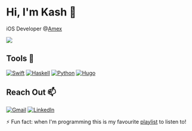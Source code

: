 # Hi, I'm Kash 👋
iOS Developer @[Amex](https://www.americanexpress.com/en-gb/)

<a href="https://github.com/anuraghazra/github-readme-stats">
  <img align="center" src="https://github-readme-stats.vercel.app/api?username=avbangar&count_private=true&show_icons=true&theme=material-palenight&custom_title=Scorecard&hide=stars,prs&include_all_commits=true" />
</a>

## Tools 🔨
[![Swift](https://img.shields.io/badge/-Swift-FA7343?logo=swift&logoColor=white&style=for-the-badge)](https://developer.apple.com/swift/)
[![Haskell](https://img.shields.io/badge/-haskell-5D4F85?logo=haskell&logoColor=white&style=for-the-badge)](https://www.haskell.org/)
[![Python](https://img.shields.io/badge/-python-3776AB?logo=python&logoColor=white&style=for-the-badge)](https://www.python.org)
[![Hugo](https://img.shields.io/badge/-hugo-FF4088?logo=hugo&logoColor=white&style=for-the-badge)](https://gohugo.io/)

## Reach Out 📫
[![Gmail](https://img.shields.io/badge/-gmail-EA4335?logo=gmail&logoColor=white&style=for-the-badge)](mailto:av6angar@gmail.com)
[![LinkedIn](https://img.shields.io/badge/-linkedin-0A66C2?logo=linkedin&logoColor=white&style=for-the-badge)](https://www.linkedin.com/in/avbangar)

⚡️ Fun fact: when I'm programming this is my favourite [playlist](https://open.spotify.com/playlist/7h1MwRW3y7I0ju5LTi9sCF?si=f8dfc0d1ba934428) to listen to!

<!-- ![Anurag's GitHub stats](https://github-readme-stats.vercel.app/api?username=anuraghazra) -->

